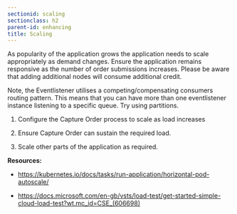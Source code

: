 ```yaml
---
sectionid: scaling
sectionclass: h2
parent-id: enhancing
title: Scaling
---
```


As popularity of the application grows the application needs to scale
appropriately as demand changes. Ensure the application remains responsive as
the number of order submissions increases. Please be aware that adding additional nodes will consume additional credit.

Note, the Eventlistener utilises a competing/compensating consumers
routing pattern. This means that you can have more than one eventlistener instance listening to a specific
queue. Try using partitions.

1.  Configure the Capture Order process to scale as load increases

2.  Ensure Capture Order can sustain the required load.

3.  Scale other parts of the application as required.

**Resources:**

-   <https://kubernetes.io/docs/tasks/run-application/horizontal-pod-autoscale/>

-   <https://docs.microsoft.com/en-gb/vsts/load-test/get-started-simple-cloud-load-test?wt.mc_id=CSE_(606698)>